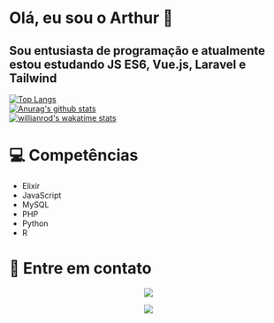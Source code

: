 # Olá, eu sou o Arthur 👋

## Sou entusiasta de programação e atualmente estou estudando JS ES6, Vue.js, Laravel e Tailwind
[![Top Langs](https://github-readme-stats.vercel.app/api/top-langs/?username=ArthurPavezzi&layout=compact&langs_count=6&theme=dark)](https://github.com/anuraghazra/github-readme-stats)
<br/>
[![Anurag's github stats](https://github-readme-stats.vercel.app/api?username=ArthurPavezzi&show_icons=true&theme=dark)](https://github.com/anuraghazra/github-readme-stats)
<br/>
[![willianrod's wakatime stats](https://github-readme-stats.vercel.app/api/wakatime?username=ArthurPavezzi&v=2&layout=compact)](https://github.com/anuraghazra/github-readme-stats)

# :computer: Competências
- Elixir
- JavaScript
- MySQL
- PHP
- Python
- R

# 💬 Entre em contato
<div align="center">
<a href="https://www.linkedin.com/in/arthur-pavezzi" target="_blank" rel="noopener noreferrer">
 <img src="https://img.icons8.com/fluent/48/000000/linkedin-2.png"/>
  
   <a href="mailto:arthur.henrique.pavezzi@gmail.com" target="_blank" rel="noopener noreferrer"><img src="https://img.icons8.com/cute-clipart/64/000000/gmail.png"/>
</div>


<!--
**ArthurPavezzi/ArthurPavezzi** is a ✨ _special_ ✨ repository because its `README.md` (this file) appears on your GitHub profile.

Here are some ideas to get you started:

- 🔭 I’m currently working on ...
- 🌱 I’m currently learning ...
- 👯 I’m looking to collaborate on ...
- 🤔 I’m looking for help with ...
- 💬 Ask me about ...
- 📫 How to reach me: ...
- ⚡ Fun fact: ...
-->
